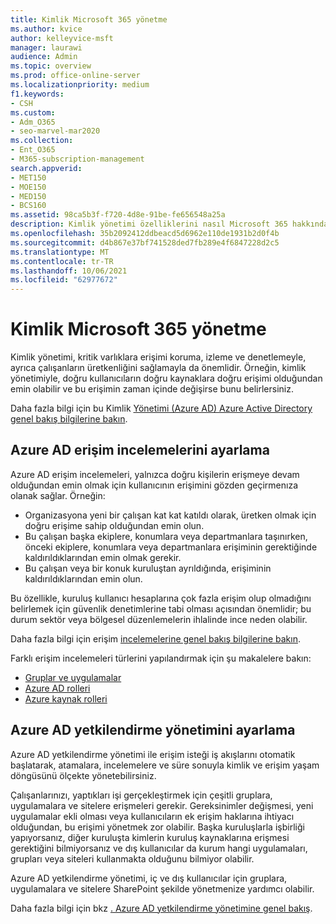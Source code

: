 ```yaml
---
title: Kimlik Microsoft 365 yönetme
ms.author: kvice
author: kelleyvice-msft
manager: laurawi
audience: Admin
ms.topic: overview
ms.prod: office-online-server
ms.localizationpriority: medium
f1.keywords:
- CSH
ms.custom:
- Adm_O365
- seo-marvel-mar2020
ms.collection:
- Ent_O365
- M365-subscription-management
search.appverid:
- MET150
- MOE150
- MED150
- BCS160
ms.assetid: 98ca5b3f-f720-4d8e-91be-fe656548a25a
description: Kimlik yönetimi özelliklerini nasıl Microsoft 365 hakkında bilgi öğrenin.
ms.openlocfilehash: 35b2092412ddbeacd5d6962e110de1931b2d0f4b
ms.sourcegitcommit: d4b867e37bf741528ded7fb289e4f6847228d2c5
ms.translationtype: MT
ms.contentlocale: tr-TR
ms.lasthandoff: 10/06/2021
ms.locfileid: "62977672"
---
```

# <a name="manage-microsoft-365-identity-governance"></a>Kimlik Microsoft 365 yönetme

Kimlik yönetimi, kritik varlıklara erişimi koruma, izleme ve denetlemeyle, ayrıca çalışanların üretkenliğini sağlamayla da önemlidir. Örneğin, kimlik yönetimiyle, doğru kullanıcıların doğru kaynaklara doğru erişimi olduğundan emin olabilir ve bu erişimin zaman içinde değişirse bunu belirlersiniz.

Daha fazla bilgi için bu Kimlik [Yönetimi (Azure AD) Azure Active Directory genel bakış bilgilerine bakın](/azure/active-directory/governance/identity-governance-overview).

## <a name="set-up-azure-ad-access-reviews"></a>Azure AD erişim incelemelerini ayarlama

Azure AD erişim incelemeleri, yalnızca doğru kişilerin erişmeye devam olduğundan emin olmak için kullanıcının erişimini gözden geçirmenıza olanak sağlar. Örneğin:

- Organizasyona yeni bir çalışan kat kat katıldı olarak, üretken olmak için doğru erişime sahip olduğundan emin olun.
- Bu çalışan başka ekiplere, konumlara veya departmanlara taşınırken, önceki ekiplere, konumlara veya departmanlara erişiminin gerektiğinde kaldırıldıklarından emin olmak gerekir.
- Bu çalışan veya bir konuk kuruluştan ayrıldığında, erişiminin kaldırıldıklarından emin olun.

Bu özellikle, kuruluş kullanıcı hesaplarına çok fazla erişim olup olmadığını belirlemek için güvenlik denetimlerine tabi olması açısından önemlidir; bu durum sektör veya bölgesel düzenlemelerin ihlalinde ince neden olabilir.

Daha fazla bilgi için erişim [incelemelerine genel bakış bilgilerine bakın](/azure/active-directory/governance/access-reviews-overview).

Farklı erişim incelemeleri türlerini yapılandırmak için şu makalelere bakın:

- [Gruplar ve uygulamalar](/azure/active-directory/governance/create-access-review)
- [Azure AD rolleri](/azure/active-directory/privileged-identity-management/pim-how-to-start-security-review?toc=%2fazure%2factive-directory%2fgovernance%2ftoc.json)
- [Azure kaynak rolleri](/azure/active-directory/privileged-identity-management/pim-resource-roles-start-access-review?toc=%2fazure%2factive-directory%2fgovernance%2ftoc.json)

## <a name="set-up-azure-ad-entitlement-management"></a>Azure AD yetkilendirme yönetimini ayarlama

Azure AD yetkilendirme yönetimi ile erişim isteği iş akışlarını otomatik başlatarak, atamalara, incelemelere ve süre sonuyla kimlik ve erişim yaşam döngüsünü ölçekte yönetebilirsiniz.

Çalışanlarınızı, yaptıkları işi gerçekleştirmek için çeşitli gruplara, uygulamalara ve sitelere erişmeleri gerekir. Gereksinimler değişmesi, yeni uygulamalar ekli olması veya kullanıcıların ek erişim haklarına ihtiyacı olduğundan, bu erişimi yönetmek zor olabilir. Başka kuruluşlarla işbirliği yapıyorsanız, diğer kuruluşta kimlerin kuruluş kaynaklarına erişmesi gerektiğini bilmiyorsanız ve dış kullanıcılar da kurum hangi uygulamaları, grupları veya siteleri kullanmakta olduğunu bilmiyor olabilir.

Azure AD yetkilendirme yönetimi, iç ve dış kullanıcılar için gruplara, uygulamalara ve sitelere SharePoint şekilde yönetmenize yardımcı olabilir.
 
Daha fazla bilgi için bkz [. Azure AD yetkilendirme yönetimine genel bakış](/azure/active-directory/governance/entitlement-management-overview).